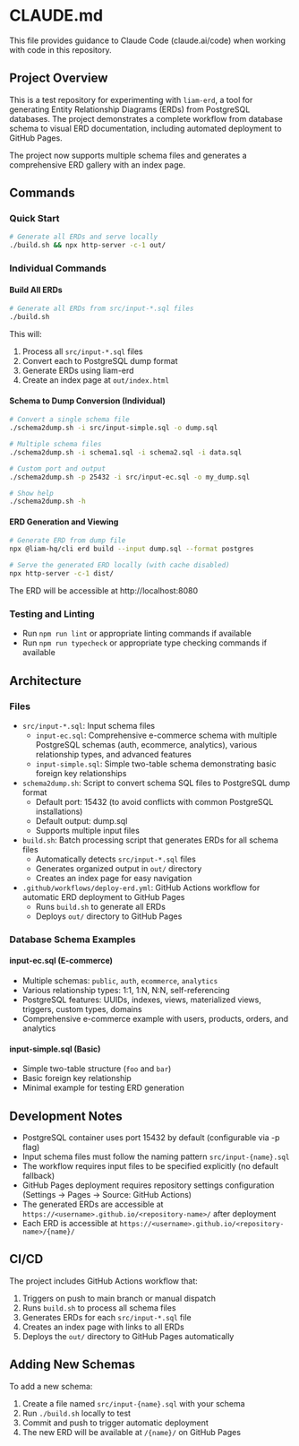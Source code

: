 # CLAUDE.md

This file provides guidance to Claude Code (claude.ai/code) when working with code in this repository.

## Project Overview

This is a test repository for experimenting with `liam-erd`, a tool for generating Entity Relationship Diagrams (ERDs) from PostgreSQL databases. The project demonstrates a complete workflow from database schema to visual ERD documentation, including automated deployment to GitHub Pages.

The project now supports multiple schema files and generates a comprehensive ERD gallery with an index page.

## Commands

### Quick Start
```bash
# Generate all ERDs and serve locally
./build.sh && npx http-server -c-1 out/
```

### Individual Commands

#### Build All ERDs
```bash
# Generate all ERDs from src/input-*.sql files
./build.sh
```

This will:
1. Process all `src/input-*.sql` files
2. Convert each to PostgreSQL dump format
3. Generate ERDs using liam-erd
4. Create an index page at `out/index.html`

#### Schema to Dump Conversion (Individual)
```bash
# Convert a single schema file
./schema2dump.sh -i src/input-simple.sql -o dump.sql

# Multiple schema files
./schema2dump.sh -i schema1.sql -i schema2.sql -i data.sql

# Custom port and output
./schema2dump.sh -p 25432 -i src/input-ec.sql -o my_dump.sql

# Show help
./schema2dump.sh -h
```

#### ERD Generation and Viewing
```bash
# Generate ERD from dump file
npx @liam-hq/cli erd build --input dump.sql --format postgres

# Serve the generated ERD locally (with cache disabled)
npx http-server -c-1 dist/
```

The ERD will be accessible at http://localhost:8080

### Testing and Linting
- Run `npm run lint` or appropriate linting commands if available
- Run `npm run typecheck` or appropriate type checking commands if available

## Architecture

### Files
- `src/input-*.sql`: Input schema files
  - `input-ec.sql`: Comprehensive e-commerce schema with multiple PostgreSQL schemas (auth, ecommerce, analytics), various relationship types, and advanced features
  - `input-simple.sql`: Simple two-table schema demonstrating basic foreign key relationships
- `schema2dump.sh`: Script to convert schema SQL files to PostgreSQL dump format
  - Default port: 15432 (to avoid conflicts with common PostgreSQL installations)
  - Default output: dump.sql
  - Supports multiple input files
- `build.sh`: Batch processing script that generates ERDs for all schema files
  - Automatically detects `src/input-*.sql` files
  - Generates organized output in `out/` directory
  - Creates an index page for easy navigation
- `.github/workflows/deploy-erd.yml`: GitHub Actions workflow for automatic ERD deployment to GitHub Pages
  - Runs `build.sh` to generate all ERDs
  - Deploys `out/` directory to GitHub Pages

### Database Schema Examples

#### input-ec.sql (E-commerce)
- Multiple schemas: `public`, `auth`, `ecommerce`, `analytics`
- Various relationship types: 1:1, 1:N, N:N, self-referencing
- PostgreSQL features: UUIDs, indexes, views, materialized views, triggers, custom types, domains
- Comprehensive e-commerce example with users, products, orders, and analytics

#### input-simple.sql (Basic)
- Simple two-table structure (`foo` and `bar`)
- Basic foreign key relationship
- Minimal example for testing ERD generation

## Development Notes

- PostgreSQL container uses port 15432 by default (configurable via -p flag)
- Input schema files must follow the naming pattern `src/input-{name}.sql`
- The workflow requires input files to be specified explicitly (no default fallback)
- GitHub Pages deployment requires repository settings configuration (Settings → Pages → Source: GitHub Actions)
- The generated ERDs are accessible at `https://<username>.github.io/<repository-name>/` after deployment
- Each ERD is accessible at `https://<username>.github.io/<repository-name>/{name}/`

## CI/CD

The project includes GitHub Actions workflow that:
1. Triggers on push to main branch or manual dispatch
2. Runs `build.sh` to process all schema files
3. Generates ERDs for each `src/input-*.sql` file
4. Creates an index page with links to all ERDs
5. Deploys the `out/` directory to GitHub Pages automatically

## Adding New Schemas

To add a new schema:
1. Create a file named `src/input-{name}.sql` with your schema
2. Run `./build.sh` locally to test
3. Commit and push to trigger automatic deployment
4. The new ERD will be available at `/{name}/` on GitHub Pages